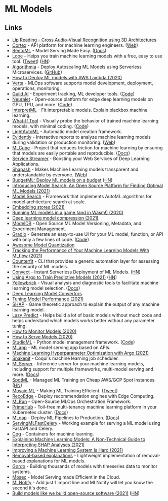 # ML Models

## Links

- [Lip Reading - Cross Audio-Visual Recognition using 3D Architectures](https://github.com/astorfi/lip-reading-deeplearning)
- [Cortex](https://github.com/cortexlabs/cortex) - API platform for machine learning engineers. ([Web](https://www.cortex.dev/))
- [BentoML](https://github.com/bentoml/BentoML) - Model Serving Made Easy. ([Docs](https://docs.bentoml.org/en/latest/))
- [Lobe](https://lobe.ai/) - Helps you train machine learning models with a free, easy to use tool. ([Tweet](https://twitter.com/RamonGilabert/status/1320723711343923202)) ([HN](https://news.ycombinator.com/item?id=24944814))
- [Algorithmia](https://algorithmia.com/) - Deploy Autoscaling ML Models using Serverless Microservices. ([GitHub](https://github.com/algorithmiaio))
- [How to Deploy ML models with AWS Lambda (2020)](https://blog.verta.ai/blog/how-to-deploy-ml-models-with-aws-lambda)
- [Verta](https://www.verta.ai/) - MLOps software supports model development, deployment, operations, monitoring.
- [Guild AI](https://guild.ai/) - Experiment tracking, ML developer tools. ([Code](https://github.com/guildai/guildai))
- [Neuralet](https://neuralet.com/) - Open-source platform for edge deep learning models on GPU, TPU, and more. ([Code](https://github.com/neuralet/neuralet))
- [InterpretML](https://github.com/interpretml/interpret) - Fit interpretable models. Explain blackbox machine learning.
- [What-If Tool](https://pair-code.github.io/what-if-tool/) - Visually probe the behavior of trained machine learning models, with minimal coding. ([Code](https://github.com/PAIR-code/what-if-tool))
- [LightAutoML](https://github.com/sberbank-ai-lab/LightAutoML) - Automatic model creation framework.
- [Evidently](https://github.com/evidentlyai/evidently) - Interactive reports to analyze machine learning models during validation or production monitoring. ([Web](https://evidentlyai.com/))
- [MLCube](https://github.com/mlcommons/mlcube) - Project that reduces friction for machine learning by ensuring that models are easily portable and reproducible. ([Docs](https://mlcommons.github.io/mlcube/))
- [Service Streamer](https://github.com/ShannonAI/service-streamer) - Boosting your Web Services of Deep Learning Applications.
- [Shapash](https://github.com/MAIF/shapash) - Makes Machine Learning models transparent and understandable by everyone. ([Web](https://maif.github.io/shapash/))
- [BudgetML: Deploy ML models on a budget](https://github.com/ebhy/budgetml) ([HN](https://news.ycombinator.com/item?id=25986346))
- [Introducing Model Search: An Open Source Platform for Finding Optimal ML Models (2021)](https://ai.googleblog.com/2021/02/introducing-model-search-open-source.html)
- [Model Search](https://github.com/google/model_search) - Framework that implements AutoML algorithms for model architecture search at scale.
- [Embedding stores (2021)](https://nlathia.github.io/2021/03/Embeddings.html)
- [Running ML models in a game (and in Wasm!) (2020)](https://vleue.com/2020/12/bevmnist/)
- [Deep learning model compression (2021)](https://rachitsingh.com/deep-learning-model-compression/)
- [ModelDB](https://github.com/VertaAI/modeldb) - Open Source ML Model Versioning, Metadata, and Experiment Management.
- [Gradio](https://www.gradio.app/) - Generate an easy-to-use UI for your ML model, function, or API with only a few lines of code. ([Code](https://github.com/gradio-app/gradio))
- [Awesome Model Quantization](https://github.com/htqin/awesome-model-quantization)
- [Tracking the Performance of Your Machine Learning Models With MLflow (2021)](https://muttdata.ai/blog/2021/02/12/ml-flow.html)
- [Counterfit](https://github.com/Azure/counterfit) - CLI that provides a generic automation layer for assessing the security of ML models.
- [Convect](https://www.convect.ml/) - Instant Serverless Deployment of ML Models. ([HN](https://news.ycombinator.com/item?id=27303690))
- [Using Argo to Train Predictive Models (2021)](https://flightaware.engineering/using-argo-to-train-predictive-models/) ([HN](https://news.ycombinator.com/item?id=27464445))
- [Yellowbrick](https://github.com/DistrictDataLabs/yellowbrick) - Visual analysis and diagnostic tools to facilitate machine learning model selection. ([Docs](https://www.scikit-yb.org/en/latest/))
- [Deep Learning Model Convertors](https://github.com/ysh329/deep-learning-model-convertor)
- [Tuning Model Performance (2021)](https://eng.uber.com/tuning-model-performance/)
- [SHAP](https://github.com/slundberg/shap) - Game theoretic approach to explain the output of any machine learning model.
- [Lazy Predict](https://github.com/shankarpandala/lazypredict) - Helps build a lot of basic models without much code and helps understand which models works better without any parameter tuning.
- [How to Monitor Models (2020)](http://bugra.github.io/posts/2020/11/24/how-to-monitor-models/)
- [How to Serve Models (2020)](http://bugra.github.io/posts/2020/5/25/how-to-serve-model/)
- [StudioML](https://studio.ml/) - Python model management framework. ([Code](https://github.com/studioml/studio))
- [MLapp](https://github.com/gurvindersingh/mlapp) - ML model serving app based on APIs.
- [Machine Learning Hyperparameter Optimization with Argo (2021)](https://canvatechblog.com/machine-learning-hyperparameter-optimization-with-argo-a60d70b1fc8c)
- [Snakepit](https://github.com/coqui-ai/snakepit) - Coqui's machine learning job scheduler.
- [MLServer](https://github.com/SeldonIO/MLServer) - Inference server for your machine learning models, including support for multiple frameworks, multi-model serving and more. ([Docs](https://mlserver.readthedocs.io/en/latest/))
- [SpotML](https://www.spotml.io/) - Managed ML Training on Cheap AWS/GCP Spot Instances. ([HN](https://news.ycombinator.com/item?id=28738141))
- [Mosaic ML](https://www.mosaicml.com/) - Making ML Training Efficient. ([Tweet](https://twitter.com/mattocko/status/1448492976045363200))
- [RecoEdge](https://github.com/NimbleEdge/RecoEdge) - Deploy recommendation engines with Edge Computing.
- [MLRun](https://github.com/mlrun/mlrun) - Open-Source MLOps Orchestration Framework.
- [PrimeHub](https://github.com/InfuseAI/primehub) - Toil-free multi-tenancy machine learning platform in your Kubernetes cluster. ([Docs](https://docs.primehub.io/))
- [MLeap](https://github.com/combust/mleap) - Deploy ML Pipelines to Production. ([Docs](https://combust.github.io/mleap-docs/))
- [ServingMLFastCelery](https://github.com/jonathanreadshaw/ServingMLFastCelery) - Working example for serving a ML model using FastAPI and Celery.
- [Cog](https://github.com/replicate/cog) - Containers for machine learning.
- [Explaining Machine Learning Models: A Non-Technical Guide to Interpreting SHAP Analyses (2021)](https://www.aidancooper.co.uk/a-non-technical-guide-to-interpreting-shap-analyses/)
- [Improving a Machine Learning System Is Hard (2021)](https://danshiebler.com/2021-11-06-ml-systems-1/)
- [Removal-based explanations](https://github.com/iancovert/removal-explanations) - Lightweight implementation of removal-based explanations for ML models.
- [Gordo](https://github.com/equinor/gordo) - Building thousands of models with timeseries data to monitor systems.
- [Mosec](https://github.com/mosecorg/mosec) - Model Serving made Efficient in the Cloud.
- [MLNotify](https://github.com/aporia-ai/mlnotify) - Add just 1 import line and MLNotify will let you know the second it's done.
- [Build models like we build open-source software (2021)](https://colinraffel.com/blog/a-call-to-build-models-like-we-build-open-source-software.html) ([HN](https://news.ycombinator.com/item?id=29487212))

